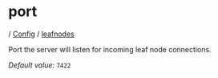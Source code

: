 # port

/ [Config](../../index.md) / [leafnodes](../index.md) 

Port the server will listen for incoming leaf node
connections.

*Default value*: `7422`
